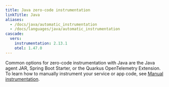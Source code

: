 ```yaml
---
title: Java zero-code instrumentation
linkTitle: Java
aliases:
  - /docs/java/automatic_instrumentation
  - /docs/languages/java/automatic_instrumentation
cascade:
  vers:
    instrumentation: 2.13.1
    otel: 1.47.0
---
```


Common options for zero-code instrumentation with Java are the Java agent JAR,
Spring Boot Starter, or the Quarkus OpenTelemetry Extension. To learn how to
manually instrument your service or app code, see
[Manual instrumentation](/docs/languages/java/instrumentation/).
